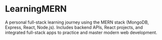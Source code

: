 # LearningMERN
A personal full-stack learning journey using the MERN stack (MongoDB, Express, React, Node.js). Includes backend APIs, React projects, and integrated full-stack apps to practice and master modern web development.
